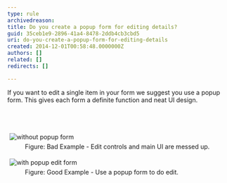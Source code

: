 ```yaml
---
type: rule
archivedreason: 
title: Do you create a popup form for editing details?
guid: 35ceb1e9-2896-41a4-8478-2ddb4cb3cbd5
uri: do-you-create-a-popup-form-for-editing-details
created: 2014-12-01T00:58:48.0000000Z
authors: []
related: []
redirects: []

---
```



<p>If you want to edit a single item in your form we suggest you use a 
popup form. This gives each form a definite function and neat UI design.</p>
<br><excerpt class='endintro'></excerpt><br>
<dl class="badImage"><dt>
      <img src="http&#58;//www.ssw.com.au/ssw/Standards/Rules/Images/NonePopupEditForm.gif" alt="without popup form" style="margin&#58;5px;" />
   </dt><dd>Figure&#58; Bad Example - Edit controls and main UI are messed up.</dd></dl><dl class="goodImage"><dt>
      <img src="http&#58;//www.ssw.com.au/ssw/Standards/Rules/Images/PopupEditForm.gif" alt="with popup edit form" style="margin&#58;5px;" />
   </dt><dd>Figure&#58; Good Example - Use a popup form to do edit.</dd></dl>


